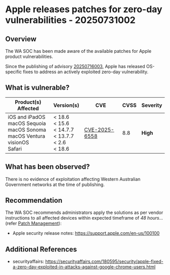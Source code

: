 # Apple releases patches for zero-day vulnerabilities - 20250731002

## Overview

The WA SOC has been made aware of the available patches for Apple product vulnerabilities.

Since the publishing of advisory [20250716003](https://soc.cyber.wa.gov.au//advisories/20250716003-Google-Chrome-Zero-Day-Vulnerability/?h=20250716003), Apple has released OS-specific fixes to address an actively exploited zero-day vulnerability.

## What is vulnerable?

| Product(s) Affected                                                                              | Version(s)                                                           | CVE                                                                    | CVSS | Severity |
| ------------------------------------------------------------------------------------------------ | -------------------------------------------------------------------- | ---------------------------------------------------------------------- | ---- | -------- |
| iOS and iPadOS <br> macOS Sequoia <br> macOS Sonoma <br> macOS Ventura <br> visionOS <br> Safari | < 18.6 <br> < 15.6 <br> < 14.7.7 <br> < 13.7.7<br> < 2.6 <br> < 18.6 | [CVE-2025-6558](hhttps://nvd.nist.gov/vuln/detail/CVE-2025-6558) </br> | 8.8  | **High** |

## What has been observed?

There is no evidence of exploitation affecting Western Australian Government networks at the time of publishing.

## Recommendation

The WA SOC recommends administrators apply the solutions as per vendor instructions to all affected devices within expected timeframe of *48 hours...* (refer [Patch Management](../guidelines/patch-management.md)):

- Apple security release notes: <https://support.apple.com/en-us/100100>

## Additional References

- securityaffairs: <https://securityaffairs.com/180595/security/apple-fixed-a-zero-day-exploited-in-attacks-against-google-chrome-users.html>
